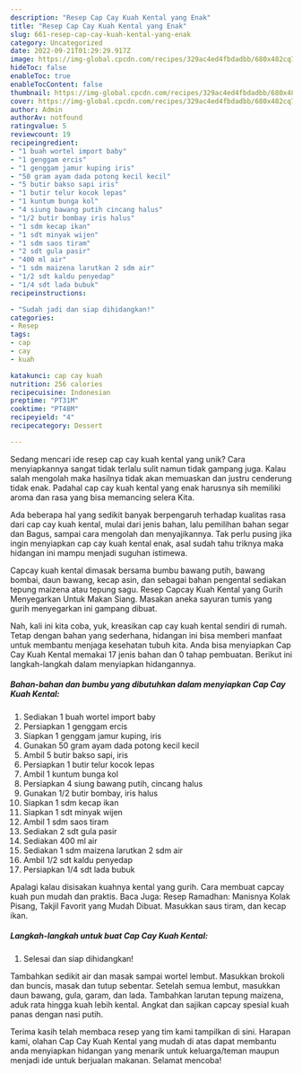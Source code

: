 ```yaml
---
description: "Resep Cap Cay Kuah Kental yang Enak"
title: "Resep Cap Cay Kuah Kental yang Enak"
slug: 661-resep-cap-cay-kuah-kental-yang-enak
category: Uncategorized
date: 2022-09-21T01:29:29.917Z
image: https://img-global.cpcdn.com/recipes/329ac4ed4fbdadbb/680x482cq70/cap-cay-kuah-kental-foto-resep-utama.jpg
hideToc: false
enableToc: true
enableTocContent: false
thumbnail: https://img-global.cpcdn.com/recipes/329ac4ed4fbdadbb/680x482cq70/cap-cay-kuah-kental-foto-resep-utama.jpg
cover: https://img-global.cpcdn.com/recipes/329ac4ed4fbdadbb/680x482cq70/cap-cay-kuah-kental-foto-resep-utama.jpg
author: Admin
authorAv: notfound
ratingvalue: 5
reviewcount: 19
recipeingredient:
- "1 buah wortel import baby"
- "1 genggam ercis"
- "1 genggam jamur kuping iris"
- "50 gram ayam dada potong kecil kecil"
- "5 butir bakso sapi iris"
- "1 butir telur kocok lepas"
- "1 kuntum bunga kol"
- "4 siung bawang putih cincang halus"
- "1/2 butir bombay iris halus"
- "1 sdm kecap ikan"
- "1 sdt minyak wijen"
- "1 sdm saos tiram"
- "2 sdt gula pasir"
- "400 ml air"
- "1 sdm maizena larutkan 2 sdm air"
- "1/2 sdt kaldu penyedap"
- "1/4 sdt lada bubuk"
recipeinstructions:

- "Sudah jadi dan siap dihidangkan!"
categories:
- Resep
tags:
- cap
- cay
- kuah

katakunci: cap cay kuah 
nutrition: 256 calories
recipecuisine: Indonesian
preptime: "PT31M"
cooktime: "PT48M"
recipeyield: "4"
recipecategory: Dessert

---
```





Sedang mencari ide resep cap cay kuah kental yang unik? Cara menyiapkannya sangat tidak terlalu sulit namun tidak gampang juga. Kalau salah mengolah maka hasilnya tidak akan memuaskan dan justru cenderung tidak enak. Padahal cap cay kuah kental yang enak harusnya sih memiliki aroma dan rasa yang bisa memancing selera Kita.





Ada beberapa hal yang sedikit banyak berpengaruh terhadap kualitas rasa dari cap cay kuah kental, mulai dari jenis bahan, lalu pemilihan bahan segar dan Bagus, sampai cara mengolah dan menyajikannya. Tak perlu pusing jika ingin menyiapkan cap cay kuah kental enak,      asal sudah tahu triknya maka hidangan ini mampu menjadi suguhan istimewa.














Capcay kuah kental dimasak bersama bumbu bawang putih, bawang bombai, daun bawang, kecap asin, dan sebagai bahan pengental sediakan tepung maizena atau tepung sagu. Resep Capcay Kuah Kental yang Gurih Menyegarkan Untuk Makan Siang. Masakan aneka sayuran tumis yang gurih menyegarkan ini gampang dibuat.






Nah, kali ini kita coba, yuk, kreasikan cap cay kuah kental sendiri di rumah. Tetap dengan bahan yang sederhana, hidangan ini bisa memberi manfaat untuk membantu menjaga kesehatan tubuh kita. Anda bisa menyiapkan Cap Cay Kuah Kental memakai 17 jenis bahan dan 0 tahap pembuatan. Berikut ini langkah-langkah dalam menyiapkan hidangannya.

<!--inarticleads1-->

##### Bahan-bahan dan bumbu yang dibutuhkan dalam menyiapkan Cap Cay Kuah Kental:

1. Sediakan 1 buah wortel import baby
1. Persiapkan 1 genggam ercis
1. Siapkan 1 genggam jamur kuping, iris
1. Gunakan 50 gram ayam dada potong kecil kecil
1. Ambil 5 butir bakso sapi, iris
1. Persiapkan 1 butir telur kocok lepas
1. Ambil 1 kuntum bunga kol
1. Persiapkan 4 siung bawang putih, cincang halus
1. Gunakan 1/2 butir bombay, iris halus
1. Siapkan 1 sdm kecap ikan
1. Siapkan 1 sdt minyak wijen
1. Ambil 1 sdm saos tiram
1. Sediakan 2 sdt gula pasir
1. Sediakan 400 ml air
1. Sediakan 1 sdm maizena larutkan 2 sdm air
1. Ambil 1/2 sdt kaldu penyedap
1. Persiapkan 1/4 sdt lada bubuk


Apalagi kalau disisakan kuahnya kental yang gurih. Cara membuat capcay kuah pun mudah dan praktis. Baca Juga: Resep Ramadhan: Manisnya Kolak Pisang, Takjil Favorit yang Mudah Dibuat. Masukkan saus tiram, dan kecap ikan. 

<!--inarticleads2-->

##### Langkah-langkah untuk buat Cap Cay Kuah Kental:


1. Selesai dan siap dihidangkan!

Tambahkan sedikit air dan masak sampai wortel lembut. Masukkan brokoli dan buncis, masak dan tutup sebentar. Setelah semua lembut, masukkan daun bawang, gula, garam, dan lada. Tambahkan larutan tepung maizena, aduk rata hingga kuah lebih kental. Angkat dan sajikan capcay spesial kuah panas dengan nasi putih. 

Terima kasih telah membaca resep yang tim kami tampilkan di sini. Harapan kami, olahan Cap Cay Kuah Kental yang mudah di atas dapat membantu anda menyiapkan hidangan yang menarik untuk keluarga/teman maupun menjadi ide untuk berjualan makanan. Selamat mencoba!
